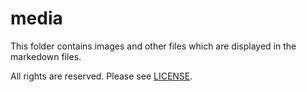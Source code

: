 media
===

This folder contains images and other files which are displayed in the markedown files.

All rights are reserved. Please see [LICENSE](../LICENSE.md).
